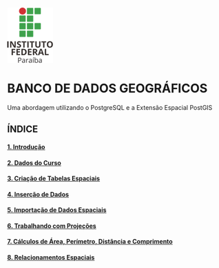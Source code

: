 ![ifpb](img/ifpb.png)

# BANCO DE DADOS GEOGRÁFICOS
Uma abordagem utilizando o PostgreSQL e a Extensão Espacial PostGIS

## ÍNDICE

#### [1. Introdução][1]
#### [2. Dados do Curso][2]
#### [3. Criação de Tabelas Espaciais][3]
#### [4. Inserção de Dados][4]
#### [5. Importação de Dados Espaciais][5]
#### [6. Trabalhando com Projeções][6]
#### [7. Cálculos de Área, Perímetro, Distância e Comprimento][7]
#### [8. Relacionamentos Espaciais][8]


[1]:postgis/1-introducao.md
[2]:postgis/2-dados_curso.md
[3]:postgis/3-criacao_tabelas_espaciais.md
[4]:postgis/4-insercao_dados.md
[5]:postgis/5-importacao_dados.md
[6]:postgis/6-projecoes.md
[7]:postgis/7-calculos_area_dist_comp.md
[8]:postgis/8-relacionamentos_espaciais.md
